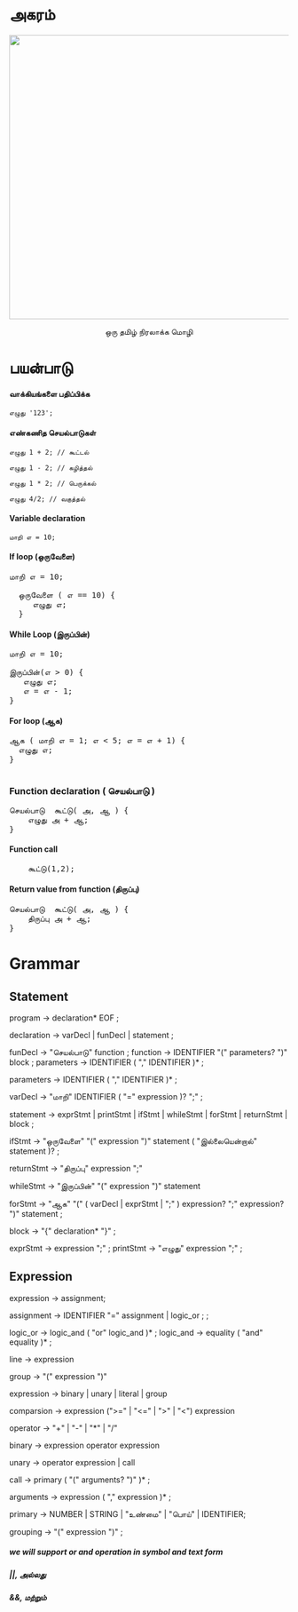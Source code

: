 # அகரம்

<p align="center">
  <img src="https://user-images.githubusercontent.com/18109258/110229583-9a5ee480-7f30-11eb-8ccd-1eb56e97da78.png" height="512px" width="512px"/>
</p>

<p align="center">
ஒரு தமிழ் நிரலாக்க மொழி
</p>


# பயன்பாடு

#### வாக்கியங்களை பதிப்பிக்க

`எழுது '123';`

#### எண்கணித செயல்பாடுகள்

`எழுது 1 + 2; // கூட்டல்`

`எழுது 1 - 2; // கழித்தல்`

`எழுது 1 * 2; // பெருக்கல்`

`எழுது 4/2; // வகுத்தல்`


#### Variable declaration

`மாறி எ = 10;`

#### If loop (ஒருவேளை)
<pre>
மாறி எ = 10;

  ஒருவேளை ( எ == 10) { 
  &nbsp;&nbsp;&nbsp;எழுது எ; 
  }
</pre>

#### While Loop (இருப்பின்)
<pre>
மாறி எ = 10;<br/>
இருப்பின்(எ > 0) { 
&nbsp;&nbsp;&nbsp;எழுது எ;
&nbsp;&nbsp;&nbsp;எ = எ - 1; 
}
</pre>


#### For loop (ஆக)
<pre>
ஆக ( மாறி எ = 1; எ < 5; எ = எ + 1) {
&nbsp;&nbsp;எழுது எ; 
}

</pre>


### Function declaration ( செயல்பாடு )
<pre>
செயல்பாடு  கூட்டு( அ, ஆ ) {  
	எழுது அ + ஆ; 
}
</pre>

#### Function call
<pre>
	கூட்டு(1,2);
</pre>

#### Return value from function (திருப்பு)
<pre>
செயல்பாடு  கூட்டு( அ, ஆ ) {  
	திருப்பு அ + ஆ; 
}
</pre>


# Grammar

## Statement
program        → declaration* EOF ;

declaration    → varDecl
               | funDecl
               | statement ;
               
funDecl        → "செயல்பாடு" function ;
function       → IDENTIFIER "(" parameters? ")" block ;
parameters     → IDENTIFIER ( "," IDENTIFIER )* ;

parameters     → IDENTIFIER ( "," IDENTIFIER )* ;
               
varDecl        → "மாறி" IDENTIFIER ( "=" expression )? ";" ;

statement      → exprStmt
               | printStmt
               | ifStmt
               | whileStmt
               | forStmt
               | returnStmt
               | block ;


ifStmt         → "ஒருவேளை" "(" expression ")" statement
               ( "இல்லையென்றால்" statement )? ;


returnStmt   -> "திருப்பு" expression ";"

whileStmt     -> "இருப்பின்" "(" expression ")" statement


forStmt        → "ஆக" "(" ( varDecl | exprStmt | ";" )
                 expression? ";"
                 expression? ")" statement ;


block          → "{" declaration* "}" ;

exprStmt       → expression ";" ;
printStmt      → "எழுது" expression ";" ;

## Expression

expression -> assignment;

assignment     → IDENTIFIER "=" assignment
                | logic_or ; ;


logic_or       → logic_and ( "or" logic_and )* ;
logic_and      → equality ( "and" equality )* ;

line -> expression

group -> "("  expression ")"

expression ->  binary | unary | literal | group

comparsion -> expression (">=" | "<=" | ">" | "<") expression

operator -> "+" | "-" | "*" | "/"

binary -> expression operator expression

unary -> operator expression | call

call  → primary ( "(" arguments? ")" )* ;

arguments      → expression ( "," expression )* ;

primary -> NUMBER | STRING | "உண்மை" | "பொய்" | IDENTIFIER;

grouping -> "(" expression ")" ;


##### we will support or and operation in symbol and text form
##### ||, அல்லது
##### &&, மற்றும்
